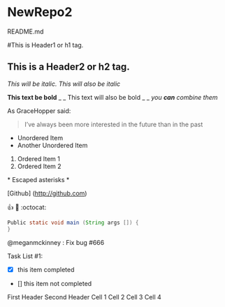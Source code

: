 # NewRepo2

README.md

#This is Header1 or h1 tag.

## This is a Header2 or h2 tag.

*This will be italic.*
_This will also be italic_

**This text be bold**
_ _ This text will also be bold _ _
*you **can** combine them*

As GraceHopper said:

> I’ve always been more interested in 
> the future than in the past

* Unordered Item 
* Another Unordered Item 

1. Ordered Item 1
2. Ordered Item 2

\* Escaped asterisks \*

[Github] (http://github.com)

:+1:    :metal:     :octocat:

``` java
Public static void main (String args []) {
}

```


@meganmckinney : Fix bug #666

Task List #1:

- [X] this item completed
- [] this item not completed

First Header Second Header
Cell 1 Cell 2
Cell 3 Cell 4

